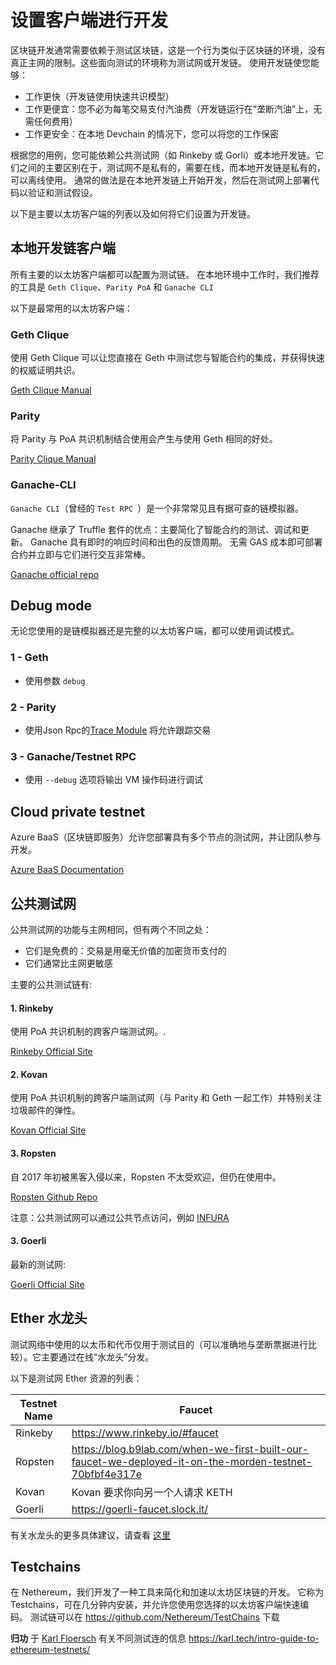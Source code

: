 # 设置客户端进行开发

区块链开发通常需要依赖于测试区块链，这是一个行为类似于区块链的环境，没有真正主网的限制。这些面向测试的环境称为测试网或开发链。
使用开发链使您能够：
- 工作更快（开发链使用快速共识模型）
- 工作更便宜：您不必为每笔交易支付汽油费（开发链运行在“垄断汽油”上，无需任何费用）
- 工作更安全：在本地 Devchain 的情况下，您可以将您的工作保密

根据您的用例，您可能依赖公共测试网（如 Rinkeby 或 Gorli）或本地开发链。它们之间的主要区别在于，测试网不是私有的，需要在线，而本地开发链是私有的，可以离线使用。
通常的做法是在本地开发链上开始开发，然后在测试网上部署代码以验证和测试假设。

以下是主要以太坊客户端的列表以及如何将它们设置为开发链。

## 本地开发链客户端

所有主要的以太坊客户端都可以配置为测试链。
在本地环境中工作时，我们推荐的工具是 ``` Geth Clique ```、``` Parity PoA ``` 和 ``` Ganache CLI ```

以下是最常用的以太坊客户端：
### Geth Clique

使用 Geth Clique 可以让您直接在 Geth 中测试您与智能合约的集成，并获得快速的权威证明共识。

[Geth Clique Manual](geth.md)

### Parity

将 Parity 与 PoA 共识机制结合使用会产生与使用 Geth 相同的好处。

[Parity Clique Manual](parity.md)

### Ganache-CLI

``` Ganache CLI ```（曾经的 ```Test RPC ```）是一个非常常见且有据可查的链模拟器。

Ganache 继承了 Truffle 套件的优点：主要简化了智能合约的测试、调试和更新。 Ganache 具有即时的响应时间和出色的反馈周期。
无需 GAS 成本即可部署合约并立即与它们进行交互非常棒。

[Ganache official repo](https://github.com/trufflesuite/ganache-cli)

## Debug mode

无论您使用的是链模拟器还是完整的以太坊客户端，都可以使用调试模式。

### 1 - Geth

- 使用参数 ``` debug ```

### 2 - Parity

- 使用Json Rpc的[Trace Module](https://github.com/paritytech/parity/wiki/JSONRPC-trace-module) 将允许跟踪交易

### 3 - Ganache/Testnet RPC

- 使用 ``` --debug ``` 选项将输出 VM 操作码进行调试

## Cloud private testnet

Azure BaaS（区块链即服务）允许您部署具有多个节点的测试网，并让团队参与开发。

[Azure BaaS Documentation](https://azure.microsoft.com/en-us/solutions/blockchain/) 

## 公共测试网

公共测试网的功能与主网相同，但有两个不同之处：
* 它们是免费的：交易是用毫无价值的加密货币支付的
* 它们通常比主网更敏感

主要的公共测试链有:

#### 1. Rinkeby

使用 PoA 共识机制的跨客户端测试网。.

[Rinkeby Official Site](https://www.rinkeby.io)

#### 2. Kovan

使用 PoA 共识机制的跨客户端测试网（与 Parity 和 Geth 一起工作）并特别关注垃圾邮件的弹性。  

[Kovan Official Site](https://kovan-testnet.github.io/website/)

#### 3. Ropsten

自 2017 年初被黑客入侵以来，Ropsten 不太受欢迎，但仍在使用中。

[Ropsten Github Repo](https://github.com/ethereum/ropsten)

注意：公共测试网可以通过公共节点访问，例如 [INFURA](https://www.infura.io)

#### 3. Goerli

最新的测试网:

[Goerli Official Site](https://goerli.net/)

## Ether 水龙头

测试网络中使用的以太币和代币仅用于测试目的（可以准确地与垄断票据进行比较）。它主要通过在线“水龙头”分发。

以下是测试网 Ether 资源的列表：

| Testnet Name | Faucet                                                                                                  |
|--------------|---------------------------------------------------------------------------------------------------------|
| Rinkeby      | https://www.rinkeby.io/#faucet                                                                          |
| Ropsten      | https://blog.b9lab.com/when-we-first-built-our-faucet-we-deployed-it-on-the-morden-testnet-70bfbf4e317e |
| Kovan        | Kovan 要求你向另一个人请求 KETH                                                                                   |
| Goerli       | https://goerli-faucet.slock.it/                                                                         |

有关水龙头的更多具体建议，请查看 [这里](https://medium.com/@juanfranblanco/netherum-faucet-and-nuget-templates-4a088f06933d)

## Testchains

在 Nethereum，我们开发了一种工具来简化和加速以太坊区块链的开发。 它称为 Testchains，可在几分钟内安装，并允许您使用您选择的以太坊客户端快速编码。 测试链可以在 https://github.com/Nethereum/TestChains 下载


**归功**  于 [Karl Floersch](https://karl.tech) 有关不同测试连的信息 https://karl.tech/intro-guide-to-ethereum-testnets/
